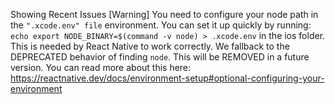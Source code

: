 Showing Recent Issues
[Warning] You need to configure your node path in the `".xcode.env" file` environment. You can set it up quickly by running: `echo export NODE_BINARY=$(command -v node) > .xcode.env` in the ios folder. This is needed by React Native to work correctly. We fallback to the DEPRECATED behavior of finding `node`. This will be REMOVED in a future version. You can read more about this here: https://reactnative.dev/docs/environment-setup#optional-configuring-your-environment
